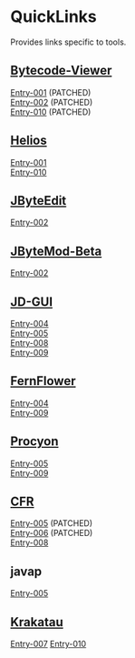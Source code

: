 # QuickLinks

Provides links specific to tools.

## [Bytecode-Viewer](https://github.com/Konloch/bytecode-viewer)
[Entry-001](decompiler-tool-bugs/Entry-001/Entry.md) (PATCHED)  
[Entry-002](decompiler-tool-bugs/Entry-002/Entry.md) (PATCHED)  
[Entry-010](decompiler-tool-bugs/Entry-010/Entry.md) (PATCHED)  

## [Helios](https://github.com/helios-decompiler/standalone-app)
[Entry-001](decompiler-tool-bugs/Entry-001/Entry.md)  
[Entry-010](decompiler-tool-bugs/Entry-010/Entry.md)  

## [JByteEdit](https://github.com/Eyremba/JBytedit)
[Entry-002](decompiler-tool-bugs/Entry-002/Entry.md)  

## [JByteMod-Beta](https://github.com/GraxCode/JByteMod-Beta/releases)
[Entry-002](decompiler-tool-bugs/Entry-002/Entry.md)  

## [JD-GUI](http://jd.benow.ca/)
[Entry-004](decompiler-tool-bugs/Entry-004/Entry.md)  
[Entry-005](decompiler-tool-bugs/Entry-005/Entry.md)  
[Entry-008](decompiler-tool-bugs/Entry-008/Entry.md)  
[Entry-009](decompiler-tool-bugs/Entry-009/Entry.md)  

## [FernFlower](https://github.com/JetBrains/intellij-community/tree/master/plugins/java-decompiler/engine)
[Entry-004](decompiler-tool-bugs/Entry-004/Entry.md)  
[Entry-009](decompiler-tool-bugs/Entry-009/Entry.md)  

## [Procyon](https://bitbucket.org/mstrobel/procyon/overview)
[Entry-005](decompiler-tool-bugs/Entry-005/Entry.md)  
[Entry-009](decompiler-tool-bugs/Entry-009/Entry.md)  

## [CFR](http://www.benf.org/other/cfr/)
[Entry-005](decompiler-tool-bugs/Entry-005/Entry.md) (PATCHED)  
[Entry-006](decompiler-tool-bugs/Entry-006/Entry.md) (PATCHED)  
[Entry-008](decompiler-tool-bugs/Entry-008/Entry.md)  

## javap
[Entry-005](decompiler-tool-bugs/Entry-005/Entry.md)

## [Krakatau](https://github.com/Storyyeller/Krakatau)
[Entry-007](decompiler-tool-bugs/Entry-007/Entry.md)
[Entry-010](decompiler-tool-bugs/Entry-010/Entry.md)
